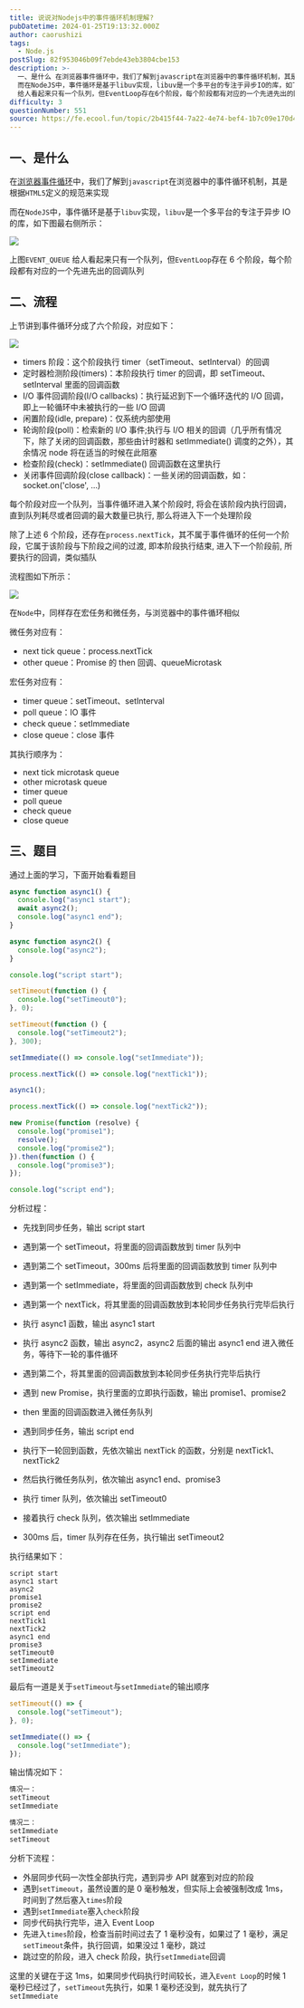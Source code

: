 ```yaml
---
title: 说说对Nodejs中的事件循环机制理解?
pubDatetime: 2024-01-25T19:13:32.000Z
author: caorushizi
tags:
  - Node.js
postSlug: 82f953046b09f7ebde43eb3804cbe153
description: >-
  一、是什么 在浏览器事件循环中，我们了解到javascript在浏览器中的事件循环机制，其是根据HTML5定义的规范来实现
  而在NodeJS中，事件循环是基于libuv实现，libuv是一个多平台的专注于异步IO的库，如下图最右侧所示： 上图EVENT_QUEUE
  给人看起来只有一个队列，但EventLoop存在6个阶段，每个阶段都有对应的一个先进先出的回调队列 二、流程 上节讲到事件循环分成了六
difficulty: 3
questionNumber: 551
source: https://fe.ecool.fun/topic/2b415f44-7a22-4e74-bef4-1b7c09e170d4
---
```


## 一、是什么

在[浏览器事件循环](https://github.com/febobo/web-interview/issues/73)中，我们了解到`javascript`在浏览器中的事件循环机制，其是根据`HTML5`定义的规范来实现

而在`NodeJS`中，事件循环是基于`libuv`实现，`libuv`是一个多平台的专注于异步 IO 的库，如下图最右侧所示：

![](https://static.ecool.fun//article/a3883f83-894a-475e-9352-2c6d5fe3dc2d.png)

上图`EVENT_QUEUE` 给人看起来只有一个队列，但`EventLoop`存在 6 个阶段，每个阶段都有对应的一个先进先出的回调队列

## 二、流程

上节讲到事件循环分成了六个阶段，对应如下：

![](https://static.ecool.fun//article/b120f48a-402c-4784-a78b-366151217ed5.png)

- timers 阶段：这个阶段执行 timer（setTimeout、setInterval）的回调
- 定时器检测阶段(timers)：本阶段执行 timer 的回调，即 setTimeout、setInterval 里面的回调函数
- I/O 事件回调阶段(I/O callbacks)：执行延迟到下一个循环迭代的 I/O 回调，即上一轮循环中未被执行的一些 I/O 回调
- 闲置阶段(idle, prepare)：仅系统内部使用
- 轮询阶段(poll)：检索新的 I/O 事件;执行与 I/O 相关的回调（几乎所有情况下，除了关闭的回调函数，那些由计时器和 setImmediate() 调度的之外），其余情况 node 将在适当的时候在此阻塞
- 检查阶段(check)：setImmediate() 回调函数在这里执行
- 关闭事件回调阶段(close callback)：一些关闭的回调函数，如：socket.on('close', ...)

每个阶段对应一个队列，当事件循环进入某个阶段时, 将会在该阶段内执行回调，直到队列耗尽或者回调的最大数量已执行, 那么将进入下一个处理阶段

除了上述 6 个阶段，还存在`process.nextTick`，其不属于事件循环的任何一个阶段，它属于该阶段与下阶段之间的过渡, 即本阶段执行结束, 进入下一个阶段前, 所要执行的回调，类似插队

流程图如下所示：

![](https://static.ecool.fun//article/6ab9a805-9ff5-4a47-985f-e15c2e3442c2.png)

在`Node`中，同样存在宏任务和微任务，与浏览器中的事件循环相似

微任务对应有：

- next tick queue：process.nextTick
- other queue：Promise 的 then 回调、queueMicrotask

宏任务对应有：

- timer queue：setTimeout、setInterval
- poll queue：IO 事件
- check queue：setImmediate
- close queue：close 事件

其执行顺序为：

- next tick microtask queue
- other microtask queue
- timer queue
- poll queue
- check queue
- close queue

## 三、题目

通过上面的学习，下面开始看看题目

```js
async function async1() {
  console.log("async1 start");
  await async2();
  console.log("async1 end");
}

async function async2() {
  console.log("async2");
}

console.log("script start");

setTimeout(function () {
  console.log("setTimeout0");
}, 0);

setTimeout(function () {
  console.log("setTimeout2");
}, 300);

setImmediate(() => console.log("setImmediate"));

process.nextTick(() => console.log("nextTick1"));

async1();

process.nextTick(() => console.log("nextTick2"));

new Promise(function (resolve) {
  console.log("promise1");
  resolve();
  console.log("promise2");
}).then(function () {
  console.log("promise3");
});

console.log("script end");
```

分析过程：

- 先找到同步任务，输出 script start
- 遇到第一个 setTimeout，将里面的回调函数放到 timer 队列中
- 遇到第二个 setTimeout，300ms 后将里面的回调函数放到 timer 队列中
- 遇到第一个 setImmediate，将里面的回调函数放到 check 队列中
- 遇到第一个 nextTick，将其里面的回调函数放到本轮同步任务执行完毕后执行

- 执行 async1 函数，输出 async1 start
- 执行 async2 函数，输出 async2，async2 后面的输出 async1 end 进入微任务，等待下一轮的事件循环
- 遇到第二个，将其里面的回调函数放到本轮同步任务执行完毕后执行
- 遇到 new Promise，执行里面的立即执行函数，输出 promise1、promise2
- then 里面的回调函数进入微任务队列
- 遇到同步任务，输出 script end
- 执行下一轮回到函数，先依次输出 nextTick 的函数，分别是 nextTick1、nextTick2
- 然后执行微任务队列，依次输出 async1 end、promise3
- 执行 timer 队列，依次输出 setTimeout0
- 接着执行 check 队列，依次输出 setImmediate
- 300ms 后，timer 队列存在任务，执行输出 setTimeout2

执行结果如下：

```
script start
async1 start
async2
promise1
promise2
script end
nextTick1
nextTick2
async1 end
promise3
setTimeout0
setImmediate
setTimeout2
```

最后有一道是关于`setTimeout`与`setImmediate`的输出顺序

```js
setTimeout(() => {
  console.log("setTimeout");
}, 0);

setImmediate(() => {
  console.log("setImmediate");
});
```

输出情况如下：

```js
情况一：
setTimeout
setImmediate

情况二：
setImmediate
setTimeout
```

分析下流程：

- 外层同步代码一次性全部执行完，遇到异步 API 就塞到对应的阶段
- 遇到`setTimeout`，虽然设置的是 0 毫秒触发，但实际上会被强制改成 1ms，时间到了然后塞入`times`阶段
- 遇到`setImmediate`塞入`check`阶段
- 同步代码执行完毕，进入 Event Loop
- 先进入`times`阶段，检查当前时间过去了 1 毫秒没有，如果过了 1 毫秒，满足`setTimeout`条件，执行回调，如果没过 1 毫秒，跳过
- 跳过空的阶段，进入 check 阶段，执行`setImmediate`回调

这里的关键在于这 1ms，如果同步代码执行时间较长，进入`Event Loop`的时候 1 毫秒已经过了，`setTimeout`先执行，如果 1 毫秒还没到，就先执行了`setImmediate`
